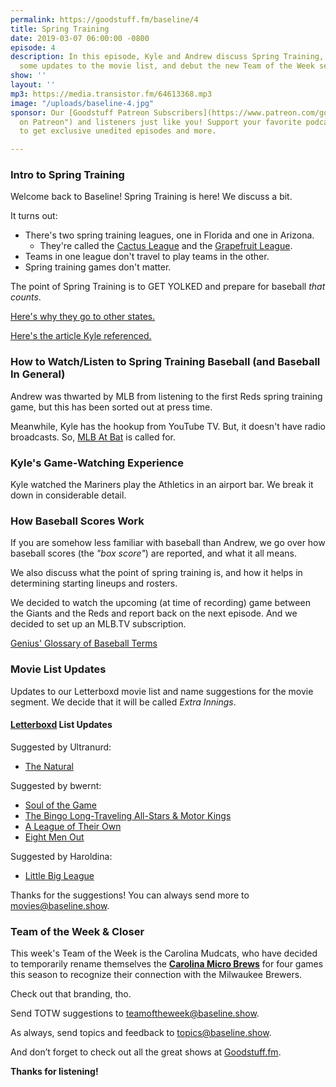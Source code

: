 ```yaml
---
permalink: https://goodstuff.fm/baseline/4
title: Spring Training
date: 2019-03-07 06:00:00 -0800
episode: 4
description: In this episode, Kyle and Andrew discuss Spring Training, as well as
  some updates to the movie list, and debut the new Team of the Week segment.
show: ''
layout: ''
mp3: https://media.transistor.fm/64613368.mp3
image: "/uploads/baseline-4.jpg"
sponsor: Our [Goodstuff Patreon Subscribers](https://www.patreon.com/goodstuff "Goodstuff
  on Patreon") and listeners just like you! Support your favorite podcasts directly
  to get exclusive unedited episodes and more.

---
```

### Intro to Spring Training

Welcome back to Baseline! Spring Training is here! We discuss a bit.

It turns out:

* There's two spring training leagues, one in Florida and one in Arizona.
  * They're called the [Cactus League](https://en.wikipedia.org/wiki/Spring_training#Cactus_League) and the [Grapefruit League](https://en.wikipedia.org/wiki/Spring_training#Grapefruit_League).
* Teams in one league don't travel to play teams in the other.
* Spring training games don't matter.

The point of Spring Training is to GET YOLKED and prepare for baseball _that counts_.

[Here's why they go to other states.](https://www.accuweather.com/en/weather-news/why-mlb-teams-go-to-arizona-florida-for-spring-training/70004241)

[Here's the article Kyle referenced.](https://thebaseballcodes.com/2011/03/29/the-differences-between-spring-training-and-the-regular-season-sometimes-arent-so-different-after-all/)

### How to Watch/Listen to Spring Training Baseball (and Baseball In General)

Andrew was thwarted by MLB from listening to the first Reds spring training game, but this has been sorted out at press time.

Meanwhile, Kyle has the hookup from YouTube TV. But, it doesn't have radio broadcasts. So, [MLB At Bat](https://www.mlb.com/apps/atbat) is called for.

### Kyle's Game-Watching Experience

Kyle watched the Mariners play the Athletics in an airport bar. We break it down in considerable detail.

### How Baseball Scores Work

If you are somehow less familiar with baseball than Andrew, we go over how baseball scores (the _"box score"_) are reported, and what it all means.

We also discuss what the point of spring training is, and how it helps in determining starting lineups and rosters.

We decided to watch the upcoming (at time of recording) game between the Giants and the Reds and report back on the next episode. And we decided to set up an MLB.TV subscription.

[Genius' Glossary of Baseball Terms](https://genius.com/Sports-genius-glossary-of-baseball-terms-annotated)

### Movie List Updates

Updates to our Letterboxd movie list and name suggestions for the movie segment. We decide that it will be called _Extra Innings_.

#### [Letterboxd](https://letterboxd.com/kyle/list/baseline/) List Updates

Suggested by Ultranurd:

* [The Natural](https://letterboxd.com/film/the-natural/)

Suggested by bwernt:

* [Soul of the Game](https://letterboxd.com/film/film:60950/)
* [The Bingo Long-Traveling All-Stars & Motor Kings](https://letterboxd.com/film/the-bingo-long-traveling-all-stars-motor-kings/)
* [A League of Their Own](https://letterboxd.com/film/a-league-of-their-own/)
* [Eight Men Out](https://letterboxd.com/film/eight-men-out/)

Suggested by Haroldina:

* [Little Big League](https://letterboxd.com/film/little-big-league/)

Thanks for the suggestions! You can always send more to [movies@baseline.show](mailto:movies@baseline.show).

### Team of the Week & Closer

This week's Team of the Week is the Carolina Mudcats, who have decided to temporarily rename themselves the [**Carolina Micro Brews**](https://www.12up.com/posts/6304373-brewers-minor-league-affiliate-unveils-special-micro-brews-uniforms-for-select-games) for four games this season to recognize their connection with the Milwaukee Brewers.

Check out that branding, tho.

Send TOTW suggestions to [teamoftheweek@baseline.show](mailto:teamoftheweek@baseline.show).

As always, send topics and feedback to [topics@baseline.show](mailto:topics@baseline.show).

And don’t forget to check out all the great shows at [Goodstuff.fm](http://goodstuff.fm).

**Thanks for listening!**